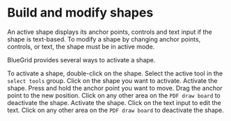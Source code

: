 # Build and modify shapes
<p>
An active shape displays its anchor points, controls and text input if the shape is text-based. To modify a shape by changing anchor points, controls, or text, the shape must be in active mode.
</p>
<procedure title="Activate a shape">
<p>
    BlueGrid provides several ways to activate a shape.
</p>
<procedure title="Activate a shape by double click">
<step>
    To activate a shape, double-click on the shape.
</step>
</procedure>
<procedure title="Activate a shape with active tool">
<step>
    Select the active tool in the <code>select tools</code> group.
</step>
<step>
    Click on the shape you want to activate.
</step>
</procedure>
</procedure>

<procedure title="Move shape anchors">
<step>
    Activate the shape.
</step>
<step>
    Press and hold the anchor point you want to move.
</step>
<step>
    Drag the anchor point to the new position.
</step>
<step>
    Click on any other area on the <code>PDF draw board</code> to deactivate the shape.
</step>
</procedure>

<procedure title="Change text in text-based shapes">
<step>
    Activate the shape.
</step>
<step>
    Click on the text input to edit the text.
</step>
<step>
    Click on any other area on the <code>PDF draw board</code> to deactivate the shape.
</step>

</procedure>


